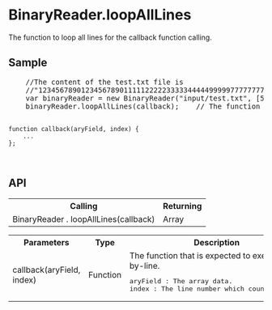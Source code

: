 <H1>BinaryReader.loopAllLines</H1>

The function to loop all lines for the callback function calling.

<h2>Sample</h2>
<pre>
	//The content of the test.txt file is 
	//"123456789012345678901111122222333334444499999777777777722222"
	var binaryReader = new BinaryReader("input/test.txt", [5,10,5], ["MS932","MS932","MS932"], 10); 
	binaryReader.loopAllLines(callback);	// The function "callback" will be executed three times

	function callback(aryField, index) {
		...
	};
</pre>

<h2>API</h2>

<table>
<tr><th>Calling</th><th>Returning</th></tr>
<tr><td>BinaryReader . loopAllLines(callback)</td><td>Array</td></tr>
</table>

<table>
<tr><th>Parameters</th><th>Type</th><th>Description</th></tr>
<tr><td>callback(aryField, index)</td><td>Function</td>
	<td>The function that is expected to execute line-by-line.
	<pre>aryField : The array data.<br>index : The line number which counts from 0.</pre>
	</td></tr>
		
		
</table>
